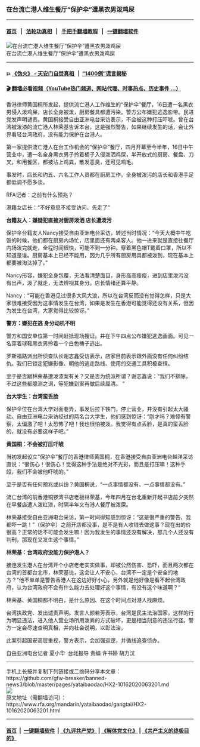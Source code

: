 ### 在台流亡港人维生餐厅“保护伞”遭黑衣男泼鸡屎 
------------------------

#### [首页](https://github.com/gfw-breaker/banned-news3/blob/master/README.md) &nbsp;&nbsp;|&nbsp;&nbsp; [法轮功真相](https://github.com/begood0513/basic/blob/master/README.md)  &nbsp;&nbsp;|&nbsp;&nbsp; [手把手翻墙教程](https://github.com/gfw-breaker/guides/wiki)  &nbsp;&nbsp;|&nbsp;&nbsp; [一键翻墙软件](https://github.com/gfw-breaker/nogfw/blob/master/README.md)  



<div id="headerimg">
 <img alt="在台流亡港人维生餐厅“保护伞”遭黑衣男泼鸡屎 " src="https://www.rfa.org/mandarin/yataibaodao/gangtai/UM.jpeg/@@images/de887661-70b9-46dc-a8c1-ff037c64e880.jpeg" title="在台流亡港人维生餐厅“保护伞”遭黑衣男泼鸡屎 "/>
 <div id="headerimgcontents">
  <div id="headerimgcaption">
   <span>
    在台流亡港人维生餐厅“保护伞”遭黑衣男泼鸡屎
   </span>
   <!-- zoomattribute -->
  </div>
  <!-- headerimgcaption -->
 </div>
 <!-- headerimagecontents -->
</div>

<hr/>


#### 💥 [《伪火》 - 天安门自焚真相 ](http://158.247.195.190:10000/videos/blog/weihuo.html)&nbsp; |&nbsp; [“1400例”谎言揭秘  ](http://158.247.195.190:10000/videos/blog/jiexi1400.html)

#### [ 🎬  翻墙必看视频（YouTube热门频道、网站代理、时事热点、历史事件 ...）](https://github.com/gfw-breaker/links/blob/master/banned.md)

<div id="storytext">
 <div>
  <div class="slot_header">
  </div>
 </div>
 <p>
  香港律师黄国桐所发起，提供流亡港人工作维生的“保护伞”餐厅，16日遭一名黑衣男侵入泼鸡屎，店长全身被泼，厨房餐具都遭污染。警方公布嫌犯逃逸影带。民进党发声明谴责。黄国桐接受自由亚洲电台采访表示，不会被这种打压吓唬。曾在台湾被泼漆的流亡港人林荣基告诉本台，这是强烈警告，如果继续发生的话，会让外界看轻台湾政府，没有能力保护在台港人。
  <span>
  </span>
 </p>
 <p>
 </p>
 <p>
  第一家提供流亡港人在台工作机会的“保护伞”餐厅，四月开幕至今半年，16日中午营业中，遭一名全身黑衣男子拎着桶子入侵泼洒鸡屎，半开放式的厨房、餐盘、刀叉，和用餐区，都被沾上鸡粪，散发恶臭，还可见鸡毛。
 </p>
 <p>
 </p>
 <p>
  事发时，店长和约五、六名工作人员都在厨房工作。全身被泼污的店长和香港手足都低调不愿多谈。
 </p>
 <p>
 </p>
 <p>
  RFA记者：之前有什么预兆？
 </p>
 <p>
 </p>
 <p>
  港籍女店长：“不好意思不接受访问、先走了”
 </p>
 <p>
 </p>
 <p>
  <span>
   <b>
    台籍友人：嫌疑犯直接对厨房泼洒 店长遭泼污
   </b>
  </span>
 </p>
 <p>
 </p>
 <p>
  保护伞台籍友人Nancy接受自由亚洲电台采访，转述当时情况：“今天大概中午吃饭的时候，他们都在厨房内场忙，店里面还有两桌客人。他一进来就是直接往餐厅内场泼完就走，全程时间很快，可能不到一分钟。穿着黑色帽T戴着口罩，所以不知道是谁。厨房基本上已经不能用，因为几乎所有厨房用具都被泼到，现在基本上都要被淘汰掉了。”
 </p>
 <p>
 </p>
 <p>
  Nancy形容，嫌犯全身包覆，无法看清楚面目，身形高高瘦瘦，进到店里泼污没有出声，泼了就走，无法辨视其身分。店长情绪还算平静。
 </p>
 <p>
 </p>
 <p>
  Nancy：“可能在香港见过很多大风大浪，所以在台湾反而没有觉得怎样，只是大家很难接受因为这事情发生在台湾，如果是发生在香港可能觉得还没有关系，但因为发生在台湾，大家觉得比较惊讶。”
 </p>
 <p>
 </p>
 <p>
  <span>
   <b>
    警方：嫌犯在逃 身分动机不明
   </b>
  </span>
 </p>
 <p>
 </p>
 <p>
  警方和国安单位第一时间赶抵现场搜证。并在下午四点公布嫌犯逃逸画面。可见一名穿着球鞋黑衣男拎着一个白色桶子逃出。
 </p>
 <p>
 </p>
 <p>
  罗斯福路派出所侦查队长谢志鑫受访表示，店家目前表示跟外面没有任何纠纷结仇。我们已锁定犯嫌影像、朝他的逃走路线、使用的交通工具积极查缉。
 </p>
 <p>
 </p>
 <p>
  至于是否跟林荣基遭泼漆案有关？又是否为统派所谓？谢志鑫说：“我们不排除，不过这些都臆测之词，等犯嫌到案再做后续厘清。 ”
 </p>
 <p>
 </p>
 <p>
  <span>
   <b>
    台大学生：台湾蛮丢脸
   </b>
  </span>
 </p>
 <p>
 </p>
 <p>
  保护伞位在台湾大学对面巷弄，事发后拉下铁门，停止营业，并没有引起太大骚动。自由亚洲电台采访经过的两名台大学生，他们感到惊讶：“刚才吗？难怪有警察，太偏激了吧！太恐怖了吧！我也很怕被泼。我觉得有点丢脸，是真的蛮丢脸的，就没有必要这样子吧。”
 </p>
 <p>
 </p>
 <p>
  <b>
   黄国桐：不会被打压吓唬
  </b>
 </p>
 <p>
 </p>
 <p>
  当初发起设立“保护伞”餐厅的香港律师黄国桐，在香港接受自由亚洲电台越洋采访直说：“很伤心！很伤心！觉得这种手法是绝对不光彩，而且是打压嘛！这种手段，我们不会被他吓唬的。”
 </p>
 <p>
 </p>
 <p>
  至于是否有任何预兆或纠纷？黄国桐说，“一点事情都没有、一点事情都没有。”
 </p>
 <p>
 </p>
 <p>
  流亡台湾的前香港铜锣湾书店老板林荣基，今年四月在台北重新开起书店前夕突然在早餐店遭人泼红漆，时隔半年又有港人餐厅被泼屎。
 </p>
 <p>
 </p>
 <p>
  林荣基接受自由亚洲电台采访，第一时间得知感到惊讶：“这是很严重的警告，我都吓一跳！”（保护伞）之前开店都没事，是不是有人收钱去做这事？现在出的价很高？正常的话不可能会发生嘛！因为我发生的事情还没有解决，那几个人还没有判刑，那现在又发生这个事情。”
 </p>
 <p>
 </p>
 <p>
  <span>
   <b>
    林荣基：台湾政府没能力保护港人？
   </b>
  </span>
 </p>
 <p>
 </p>
 <p>
  接连发生港人在台湾开个小店老老实实做事，却被公然伤害、恐吓，而且两次都在台湾的首都台北市，林荣基说，这会让人不安心，台湾不一定是个安全的地方？“他不单单是警告香港人在这边好好小心，另外就是他好像是看不起台湾政府，认为台湾政府不会有什么能力去处理好这个事情，有没有这个味道啊？”
 </p>
 <p>
 </p>
 <p>
  林荣基、黄国桐都不明白，是什么原因、在这个时间点对港人找麻烦。
 </p>
 <p>
 </p>
 <p>
  台湾执政党、发出谴责声明。发言人颜若芳表示，台湾是民主法治国家，这样的行为明显违法，进入他人营业场所用泼粪的方式破坏，更是相当刻意的违法行径。警方一定会尽速查明真相，并向社会说明，以彰法治。
 </p>
 <p>
 </p>
 <p>
  此案引起国安高层重视，警方表示，会加强巡逻，并循线追查侦办。
 </p>
 <p>
 </p>
 <p>
  自由亚洲电台记者 夏小华  台北报导 责编 许书婷 胡力汉
 </p>
 <p>
 </p>
</div>

<hr/>
手机上长按并复制下列链接或二维码分享本文章：<br/>
https://github.com/gfw-breaker/banned-news3/blob/master/pages/yataibaodao/HX2-10162020063201.md <br/>
<a href='https://github.com/gfw-breaker/banned-news3/blob/master/pages/yataibaodao/HX2-10162020063201.md'><img src='https://github.com/gfw-breaker/banned-news3/blob/master/pages/yataibaodao/HX2-10162020063201.md.png'/></a> <br/>
原文地址（需翻墙访问）：https://www.rfa.org/mandarin/yataibaodao/gangtai/HX2-10162020063201.html


------------------------
#### [首页](https://github.com/gfw-breaker/banned-news3/blob/master/README.md) &nbsp;|&nbsp; [一键翻墙软件](https://github.com/gfw-breaker/nogfw/blob/master/README.md) &nbsp;| [《九评共产党》](https://github.com/gfw-breaker/9ping.md/blob/master/README.md#九评之一评共产党是什么) | [《解体党文化》](https://github.com/gfw-breaker/jtdwh.md/blob/master/README.md) | [《共产主义的终极目的》](https://github.com/gfw-breaker/gczydzjmd.md/blob/master/README.md)


<img src='http://gfw-breaker.win/banned-news3/pages/yataibaodao/HX2-10162020063201.md' width='0px' height='0px'/>